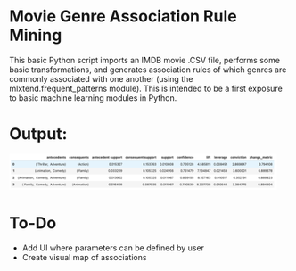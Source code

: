 # Movie Genre Association Rule Mining
This basic Python script imports an IMDB movie .CSV file, performs some basic transformations, and generates association rules of which genres are commonly associated with one another (using the mlxtend.frequent_patterns module).  This is intended to be a first exposure to basic machine learning modules in Python.

# Output:
<img width="480" alt="Screenshot 2023-07-16 at 12 18 47 PM" src="output_example.png">

# To-Do
* Add UI where parameters can be defined by user
* Create visual map of associations
